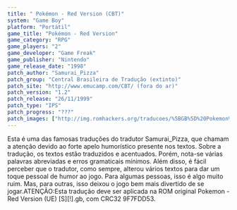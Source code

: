 ```yaml
---
title: " Pokémon - Red Version (CBT)"
system: "Game Boy"
platform: "Portátil"
game_title: "Pokémon - Red Version"
game_category: "RPG"
game_players: "2"
game_developer: "Game Freak"
game_publisher: "Nintendo"
game_release_date: "1998"
patch_author: "Samurai_Pizza"
patch_group: "Central Brasileira de Tradução (extinto)"
patch_site: "http://www.emucamp.com/CBT/ (fora do ar)"
patch_version: "1.2"
patch_release: "26/11/1999"
patch_type: "IPS"
patch_progress: "???"
patch_images: ["http://img.romhackers.org/traducoes/%5BGB%5D%20Pokemon%20-%20Red%20Version%20-%20CBT%20-%2001.png","http://img.romhackers.org/traducoes/%5BGB%5D%20Pokemon%20-%20Red%20Version%20-%20CBT%20-%2002.png","http://img.romhackers.org/traducoes/%5BGB%5D%20Pokemon%20-%20Red%20Version%20-%20CBT%20-%2003.png"]
---
```

Esta é uma das famosas traduções do tradutor Samurai_Pizza, que chamam a atenção devido ao forte apelo humorístico presente nos textos. Sobre a tradução, os textos estão traduzidos e acentuados. Porém, nota-se várias palavras abreviadas e erros gramaticais mínimos. Além disso, é fácil perceber que o tradutor, como sempre, alterou vários textos para dar um toque pessoal de humor ao jogo. Para algumas pessoas, isso é algo muito ruim. Mas, para outras, isso deixou o jogo bem mais divertido de se jogar.ATENÇÃO:Esta tradução deve ser aplicada na ROM original Pokemon - Red Version (UE) [S][!].gb, com CRC32 9F7FDD53.